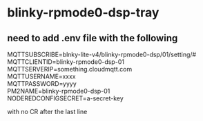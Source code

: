 # blinky-rpmode0-dsp-tray
## need to add .env file with the following
MQTTSUBSCRIBE=blnky-lite-v4/blinky-rpmode0-dsp/01/setting/#  
MQTTCLIENTID=blinky-rpmode0-dsp-01  
MQTTSERVERIP=something.cloudmqtt.com  
MQTTUSERNAME=xxxx  
MQTTPASSWORD=yyyy  
PM2NAME=blinky-rpmode0-dsp-01  
NODEREDCONFIGSECRET=a-secret-key    

with no CR after the last line

